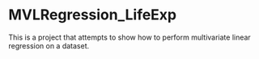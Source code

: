 # MVLRegression_LifeExp
This is a project that attempts to show how to perform multivariate linear regression on a dataset. 
